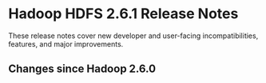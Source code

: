# Hadoop HDFS 2.6.1 Release Notes

These release notes cover  new developer and user-facing incompatibilities, features, and major improvements.

## Changes since Hadoop 2.6.0



